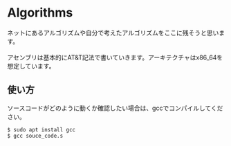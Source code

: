 # Algorithms
ネットにあるアルゴリズムや自分で考えたアルゴリズムをここに残そうと思います。<br><br>
アセンブリは基本的にAT&T記法で書いていきます。アーキテクチャはx86_64を想定しています。

## 使い方
ソースコードがどのように動くか確認したい場合は、gccでコンパイルしてください。
```
$ sudo apt install gcc
$ gcc souce_code.s
```
